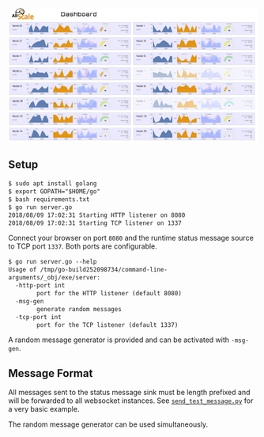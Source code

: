 ![Screenshot](docs/images/screenshot.png)

## Setup

    $ sudo apt install golang
    $ export GOPATH="$HOME/go"
    $ bash requirements.txt
    $ go run server.go
    2018/08/09 17:02:31 Starting HTTP listener on 8080
    2018/08/09 17:02:31 Starting TCP listener on 1337

Connect your browser on port `8080` and the runtime status message source to TCP port `1337`.
Both ports are configurable.

    $ go run server.go --help
    Usage of /tmp/go-build252098734/command-line-arguments/_obj/exe/server:
      -http-port int
            port for the HTTP listener (default 8080)
      -msg-gen
            generate random messages
      -tcp-port int
            port for the TCP listener (default 1337)

A random message generator is provided and can be activated with `-msg-gen`.

## Message Format

All messages sent to the status message sink must be length prefixed and will be forwarded to all websocket instances.
See [`send_test_message.py`](scripts/send_test_message.py) for a very basic example.

The random message generator can be used simultaneously.
